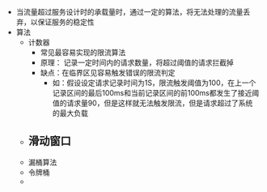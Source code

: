 - 当流量超过服务设计时的承载量时，通过一定的算法，将无法处理的流量丢弃，以保证服务的稳定性
- 算法
	- 计数器
		- 常见最容易实现的限流算法
		- 原理： 记录一定时间内的请求数量，将超过阈值的请求拦截掉
		- 缺点：在临界区见容易触发错误的限流判定
			- 如：假设设定请求记录时间为1S，限流触发阈值为100，在上一个记录区间的最后100ms和当前记录区间的前100ms都发生了接近阈值的请求量90，但是这样就无法触发限流，但是请求超过了系统的最大负载
	- 滑动窗口
		-
	- 漏桶算法
	- 令牌桶
	-